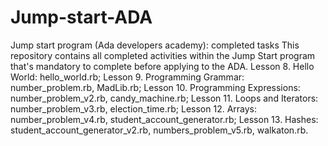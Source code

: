 # Jump-start-ADA
Jump start program (Ada developers academy): completed tasks
This repository contains all completed activities within the Jump Start program that's mandatory to complete before applying to the ADA.
Lesson 8. Hello World: hello_world.rb;
Lesson 9. Programming Grammar: number_problem.rb, MadLib.rb;
Lesson 10. Programming Expressions: number_problem_v2.rb, candy_machine.rb;
Lesson 11. Loops and Iterators: number_problem_v3.rb, election_time.rb;
Lesson 12. Arrays: number_problem_v4.rb, student_account_generator.rb;
Lesson 13. Hashes: student_account_generator_v2.rb, numbers_problem_v5.rb, walkaton.rb.
